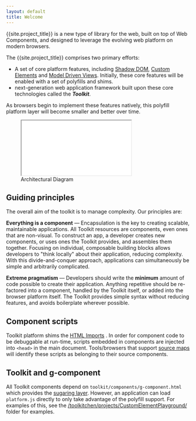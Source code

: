 ```yaml
---
layout: default
title: Welcome
---
```


<p class="lead">
{{site.project_title}} is a new type of library for the web, built on top of Web Components,
and designed to leverage the evolving web platform on modern browsers.
</p>

The {{site.project_title}} comprises two primary efforts:

- A set of core platform features, including [Shadow DOM](/platform/shadow-dom.html),
[Custom Elements](/platform/custom-elements.html) and [Model Driven Views](/platform/mdv.html).
Initially, these core features will be enabled with a set of polyfills and shims.
- next-generation web application framework built upon these core technologies called the **_Toolkit_**.

As browsers begin to implement these features natively, this polyfill platform
layer will become smaller and better over time.

<figure id="architecture-diagram">
  <!-- <img src="/images/architecture-diagram.svg" alt="Architecture Diagram" titld="Architecture Diagram"> -->
  <iframe src="/images/architecture-diagram.svg" seamless></iframe>
  <figcaption>Architectural Diagram</figcaption>
</figure>

## Guiding principles

The overall aim of the toolkit is to manage complexity. Our principles are:

**Everything is a component** — Encapsulation is the key to creating scalable, maintainable applications. All Toolkit resources are components, even ones that are non-visual. To construct an app, a developer creates new components, or uses ones the Toolkit provides, and assembles them together. Focusing on individual, composable building blocks allows developers to "think locally" about their application, reducing complexity. With this divide-and-conquer approach, applications can simultaneously be simple and arbitrarily complicated.

**Extreme pragmatism** — Developers should write the **minimum** amount of code possible to create their application. Anything repetitive should be re-factored into a component, handled by the Toolkit itself, or added into the browser platform itself. The Toolkit provides simple syntax without reducing features, and avoids boilerplate wherever possible.

## Component scripts

Toolkit platform shims the <a href="/platform/html-imports.html">HTML Imports</a> . In order for component code to be debuggable at run-time, scripts embedded in components are injected into <code>&lt;head&gt;</code> in the main document. Tools/browsers that support <a href="http://www.html5rocks.com/en/tutorials/developertools/sourcemaps/">source maps</a> will identify these scripts as belonging to their source components.

## Toolkit and g-component

All Toolkit components depend on `toolkit/components/g-component.html` which provides the [sugaring layer](/toolkit-kernel-explainer.html). However, an application can load `platform.js` directly
to only take advantage of the polyfill support. For examples of this, see the [/toolkitchen/projects/CustomElementPlayground/](https://github.com/toolkitchen/projects/tree/master/CustomElementsPlayground) folder for examples.

